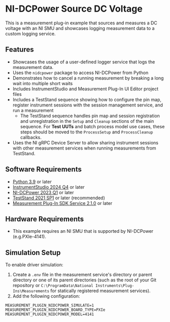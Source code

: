 # NI-DCPower Source DC Voltage

This is a measurement plug-in example that sources and measures a DC voltage with an NI SMU and
showcases logging measurement data to a custom logging service.

## Features

- Showcases the usage of a user-defined logger service that logs the measurement data.
- Uses the `nidcpower` package to access NI-DCPower from Python
- Demonstrates how to cancel a running measurement by breaking a long wait into multiple short waits
- Includes InstrumentStudio and Measurement Plug-In UI Editor project files
- Includes a TestStand sequence showing how to configure the pin map, register instrument sessions
  with the session management service, and run a measurement
  - The TestStand sequence handles pin map and session registration and unregistration in the
    `Setup` and `Cleanup` sections of the main sequence. For **Test UUTs** and batch process model
    use cases, these steps should be moved to the `ProcessSetup` and `ProcessCleanup` callbacks.
- Uses the NI gRPC Device Server to allow sharing instrument sessions with other measurement
  services when running measurements from TestStand.

## Software Requirements

- [Python 3.9](https://www.python.org/downloads/release/python-390/) or later
- [InstrumentStudio 2024
  Q4](https://www.ni.com/en/support/downloads/software-products/download.instrumentstudio.html#549673)
  or later
- [NI-DCPower 2023
  Q1](https://www.ni.com/en/support/downloads/drivers/download.ni-dcpower.html#477835) or later
- [TestStand 2021
  SP1](https://www.ni.com/en/support/downloads/software-products/download.teststand.html#445937) or
  later (recommended)
- [Measurement Plug-In SDK Service
  2.1.0](https://pypi.org/project/ni_measurement_plugin_sdk_service/) or later

## Hardware Requirements

- This example requires an NI SMU that is supported by NI-DCPower (e.g.PXIe-4141).

## Simulation Setup

To enable driver simulation:

1. Create a `.env` file in the measurement service's directory or parent directory or one of its
   parent directories (such as the root of your Git repository or `C:\ProgramData\National
   Instruments\Plug-Ins\Measurements` for statically registered measurement services).
2. Add the following configuration:

```env
MEASUREMENT_PLUGIN_NIDCPOWER_SIMULATE=1
MEASUREMENT_PLUGIN_NIDCPOWER_BOARD_TYPE=PXIe
MEASUREMENT_PLUGIN_NIDCPOWER_MODEL=4141
```

